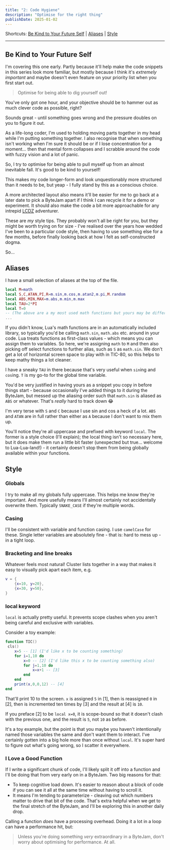 ```yaml
---
title: "2: Code Hygiene"
description: "Optimise for the right thing"
publishDate: 2025-01-02
---
```

Shortcuts:
[Be Kind to Your Future Self](#be-kind-to-your-future-self)
| [Aliases](#aliases)
| [Style](#style)

---

## Be Kind to Your Future Self

I'm covering this one early. Partly because it'll help make the code snippets in this series look more familiar, but mostly because I think it's *extremely important* and maybe doesn't even feature on your priority list when you first start out.

> Optimise for being able to dig yourself out!

You've only got one hour, and your objective should be to hammer out as much clever code as possible, right?

Sounds great - until something goes wrong and the pressure doubles on you to figure it out.

As a life-long coder, I'm used to holding moving parts together in my head while I'm putting something together. I also recognise that when something isn't working when I'm sure it should be or if I lose concentration for a moment... then that mental form collapses and I scrabble around the code with fuzzy vision and a lot of panic.

So, I try to optimise for being able to pull myself up from an almost inevitable fall. It's good to be kind to yourself!

This makes my code longer-form and look unquestionably more structured than it needs to be, but yeap - I fully stand by this as a conscious choice.

A more architected layout also means it'll be easier for me to go back at a later date to pick a ByteJam apart if I think I can recycle it for a demo or experiment. It should also make the code a bit more approachable for any intrepid [LCDZ](https://livecode.demozoo.org/performer/jtruk.html#mc) adventurer.

These are *my* style tips. They probably won't all be right for you, but they might be worth trying on for size - I've realised over the years how wedded I've been to a particular code style, then having to use something else for a few months, before finally looking back at how I felt as self-constructed dogma.

So...

## Aliases

I have a small selection of aliases at the top of the file.

```lua
local M=math
local S,C,ATAN,PI,R=m.sin,m.cos,m.atan2,m.pi,M.random
local ABS,MIN,MAX=m.abs,m.min,m.max
local TAU=2*PI
local T=0
-- (The above are a my most used math functions but yours may be different)
...
```

If you didn't know, Lua's math functions are in an automatically included library, so typically you'd be calling `math.sin`, `math.abs` etc. around in your code. Lua treats functions as first-class values - which means you can assign them to variables. So here, we're assigning `math` to `M` and then also picking off select functions to further alias, such as `S` as `math.sin`. We don't get a lot of horizontal screen space to play with in TIC-80, so this helps to keep mathy things a lot cleaner.

I have a sneaky `TAU` in there because that's very useful when `sin`ing and `cos`ing. `T` is my go-to for the global time variable.

You'd be very justified in having yours as a snippet you copy in before things start - because occasionally I've added things to it during the ByteJam, but messed up the aliasing order such that `math.sin` is aliased as `ABS` or whatever. That's *really* hard to track down 😂

I'm very terse with `S` and `C` because I use sin and cos a heck of a lot. `ABS` and `ATAN` are in full rather than either as `A` because I don't want to mix them up.

You'll notice they're all uppercase and prefixed with keyword `local`. The former is a style choice (I'll explain); the local thing isn't so necessary here, but it does make them run a little bit faster (unexpected but true... welcome to Lua-Lua-land!) - it certainly doesn't stop them from being globally available within your functions.

## Style

### Globals

I try to make all my globals fully uppercase. This helps me know they're important. And more usefully means I'll almost certainly not accidentally overwrite them. Typically `SNAKE_CASE` if they're multiple words.

### Casing

I'll be consistent with variable and function casing. I use `camelCase` for these. Single letter variables are absolutely fine - that is: hard to mess up - in a tight loop.

### Bracketing and line breaks

Whatever feels most natural! Cluster lists together in a way that makes it easy to visually pick apart each item, e.g.

```lua
v = {
    {x=10, y=20},
    {x=30, y=50},
}
```

### local keyword

`local` is actually pretty useful. It prevents scope clashes when you aren't being careful and exclusive with variables.

Consider a toy example:

```lua
function TIC()
 cls()
	x=5 -- [1] (I'd like x to be counting something)
	for i=1,10 do
		x=0 -- [2] (I'd like this x to be counting something also)
		for j=1,10 do
		    x=x+1 -- [3]
		end
	end
	print(x,0,0,12) -- [4]
end
```
That'll print 10 to the screen. `x` is assigned `5` in [1], then is reassigned `0` in [2], then is incremented ten times by [3] and the result at [4] is `10`.

If you preface [2] to be `local x=0`, it is scope-bound so that it doesn't clash with the previous one, and the result is `5`, not `10` as before.

It's a toy example, but the point is that you maybe you haven't intentionally named those variables the same and don't want them to interact. I've certainly gotten into a big hole more than once without `local`. It's super hard to figure out what's going wrong, so I scatter it everywhere.

### I Love a Good Function

If I write a significant chunk of code, I'll likely split it off into a function and I'll be doing that from very early on in a ByteJam. Two big reasons for that:

- To keep cognitive load down. It's easier to reason about a block of code if you can see it all at the same time without having to scroll it.
- It means I'm tending to parameterize - cleaving out which numbers matter to drive that bit of the code. That's extra helpful when we get to the final stretch of the ByteJam, and I'll be exploring this in another daily drop.

Calling a function *does* have a processing overhead. Doing it a lot in a loop can have a performance hit, but:

> Unless you're doing something *very* extraordinary in a ByteJam, don't worry about optimising for performance. At all.